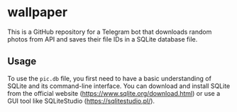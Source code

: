 # wallpaper

This is a GitHub repository for a Telegram bot that downloads random photos from API and saves their file IDs in a SQLite database file.

## Usage

To use the `pic.db` file, you first need to have a basic understanding of SQLite and its command-line interface. You can download and install SQLite from the official website (https://www.sqlite.org/download.html) or use a GUI tool like SQLiteStudio (https://sqlitestudio.pl/).
